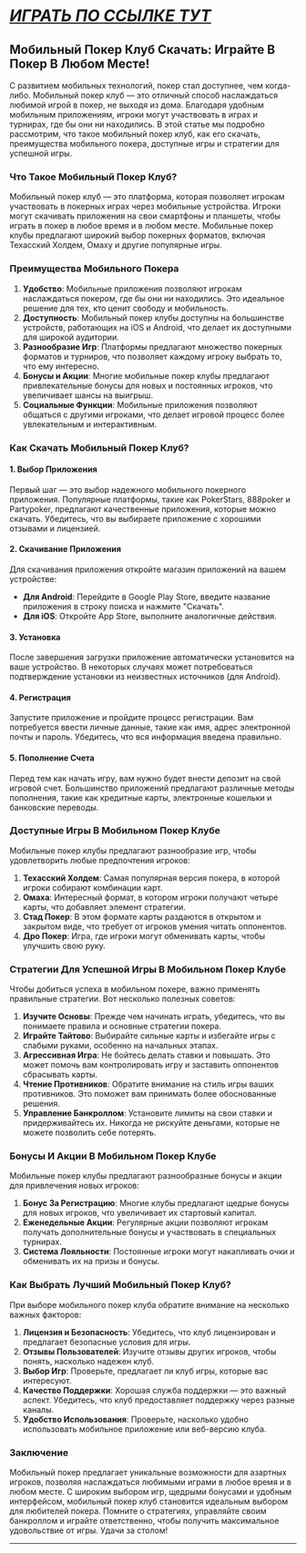 # [***<u>ИГРАТЬ ПО ССЫЛКЕ ТУТ</u>***](https://playmopo.com/PKRROM)

## Мобильный Покер Клуб Скачать: Играйте В Покер В Любом Месте!

С развитием мобильных технологий, покер стал доступнее, чем когда-либо. Мобильный покер клуб — это отличный способ наслаждаться любимой игрой в покер, не выходя из дома. Благодаря удобным мобильным приложениям, игроки могут участвовать в играх и турнирах, где бы они ни находились. В этой статье мы подробно рассмотрим, что такое мобильный покер клуб, как его скачать, преимущества мобильного покера, доступные игры и стратегии для успешной игры.

### Что Такое Мобильный Покер Клуб?

Мобильный покер клуб — это платформа, которая позволяет игрокам участвовать в покерных играх через мобильные устройства. Игроки могут скачивать приложения на свои смартфоны и планшеты, чтобы играть в покер в любое время и в любом месте. Мобильные покер клубы предлагают широкий выбор покерных форматов, включая Техасский Холдем, Омаху и другие популярные игры.

### Преимущества Мобильного Покера

1. **Удобство**: Мобильные приложения позволяют игрокам наслаждаться покером, где бы они ни находились. Это идеальное решение для тех, кто ценит свободу и мобильность.
2. **Доступность**: Мобильный покер клубы доступны на большинстве устройств, работающих на iOS и Android, что делает их доступными для широкой аудитории.
3. **Разнообразие Игр**: Платформы предлагают множество покерных форматов и турниров, что позволяет каждому игроку выбрать то, что ему интересно.
4. **Бонусы и Акции**: Многие мобильные покер клубы предлагают привлекательные бонусы для новых и постоянных игроков, что увеличивает шансы на выигрыш.
5. **Социальные Функции**: Мобильные приложения позволяют общаться с другими игроками, что делает игровой процесс более увлекательным и интерактивным.

### Как Скачать Мобильный Покер Клуб?

#### 1. Выбор Приложения

Первый шаг — это выбор надежного мобильного покерного приложения. Популярные платформы, такие как PokerStars, 888poker и Partypoker, предлагают качественные приложения, которые можно скачать. Убедитесь, что вы выбираете приложение с хорошими отзывами и лицензией.

#### 2. Скачивание Приложения

Для скачивания приложения откройте магазин приложений на вашем устройстве:

* **Для Android**: Перейдите в Google Play Store, введите название приложения в строку поиска и нажмите "Скачать".
* **Для iOS**: Откройте App Store, выполните аналогичные действия.

#### 3. Установка

После завершения загрузки приложение автоматически установится на ваше устройство. В некоторых случаях может потребоваться подтверждение установки из неизвестных источников (для Android).

#### 4. Регистрация

Запустите приложение и пройдите процесс регистрации. Вам потребуется ввести личные данные, такие как имя, адрес электронной почты и пароль. Убедитесь, что вся информация введена правильно.

#### 5. Пополнение Счета

Перед тем как начать игру, вам нужно будет внести депозит на свой игровой счет. Большинство приложений предлагают различные методы пополнения, такие как кредитные карты, электронные кошельки и банковские переводы.

### Доступные Игры В Мобильном Покер Клубе

Мобильные покер клубы предлагают разнообразие игр, чтобы удовлетворить любые предпочтения игроков:

1. **Техасский Холдем**: Самая популярная версия покера, в которой игроки собирают комбинации карт.
2. **Омаха**: Интересный формат, в котором игроки получают четыре карты, что добавляет элемент стратегии.
3. **Стад Покер**: В этом формате карты раздаются в открытом и закрытом виде, что требует от игроков умения читать оппонентов.
4. **Дро Покер**: Игра, где игроки могут обменивать карты, чтобы улучшить свою руку.

### Стратегии Для Успешной Игры В Мобильном Покер Клубе

Чтобы добиться успеха в мобильном покере, важно применять правильные стратегии. Вот несколько полезных советов:

1. **Изучите Основы**: Прежде чем начинать играть, убедитесь, что вы понимаете правила и основные стратегии покера.
2. **Играйте Тайтово**: Выбирайте сильные карты и избегайте игры с слабыми руками, особенно на начальных этапах.
3. **Агрессивная Игра**: Не бойтесь делать ставки и повышать. Это может помочь вам контролировать игру и заставить оппонентов сбрасывать карты.
4. **Чтение Противников**: Обратите внимание на стиль игры ваших противников. Это поможет вам принимать более обоснованные решения.
5. **Управление Банкроллом**: Установите лимиты на свои ставки и придерживайтесь их. Никогда не рискуйте деньгами, которые не можете позволить себе потерять.

### Бонусы И Акции В Мобильном Покер Клубе

Мобильные покер клубы предлагают разнообразные бонусы и акции для привлечения новых игроков:

1. **Бонус За Регистрацию**: Многие клубы предлагают щедрые бонусы для новых игроков, что увеличивает их стартовый капитал.
2. **Еженедельные Акции**: Регулярные акции позволяют игрокам получать дополнительные бонусы и участвовать в специальных турнирах.
3. **Система Лояльности**: Постоянные игроки могут накапливать очки и обменивать их на призы и бонусы.

### Как Выбрать Лучший Мобильный Покер Клуб?

При выборе мобильного покер клуба обратите внимание на несколько важных факторов:

1. **Лицензия и Безопасность**: Убедитесь, что клуб лицензирован и предлагает безопасные условия для игры.
2. **Отзывы Пользователей**: Изучите отзывы других игроков, чтобы понять, насколько надежен клуб.
3. **Выбор Игр**: Проверьте, предлагает ли клуб игры, которые вас интересуют.
4. **Качество Поддержки**: Хорошая служба поддержки — это важный аспект. Убедитесь, что клуб предоставляет поддержку через разные каналы.
5. **Удобство Использования**: Проверьте, насколько удобно использовать мобильное приложение или веб-версию клуба.

### Заключение

Мобильный покер предлагает уникальные возможности для азартных игроков, позволяя наслаждаться любимыми играми в любое время и в любом месте. С широким выбором игр, щедрыми бонусами и удобным интерфейсом, мобильный покер клуб становится идеальным выбором для любителей покера. Помните о стратегиях, управляйте своим банкроллом и играйте ответственно, чтобы получить максимальное удовольствие от игры. Удачи за столом!

***
